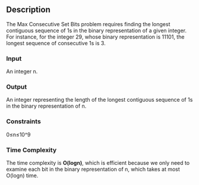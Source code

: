 ## Description
The Max Consecutive Set Bits problem requires finding the longest contiguous sequence of 1s in the binary representation of a given integer. For instance, for the integer 29, whose binary representation is 11101, the longest sequence of consecutive 1s is 3.

### Input
An integer n.

### Output
An integer representing the length of the longest contiguous sequence of 1s in the binary representation of n.

### Constraints

0≤n≤10^9
 
### Time Complexity
The time complexity is **O(logn)**, which is efficient because we only need to examine each bit in the binary representation of n, which takes at most O(logn) time.
